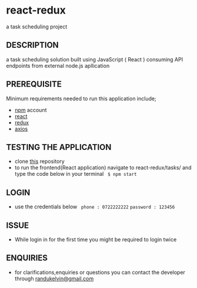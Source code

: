 # react-redux
a task scheduling  project 

## DESCRIPTION
a task scheduling solution   built using JavaScript ( React ) consuming API endpoints from external node.js apllication  

## PREREQUISITE
Minimum requirements needed to run this application include;
- [npm](https://www.npmjs.com/get-npm) account
- [react](https://reactjs.org/)
- [redux](https://react-redux.js.org/introduction/quick-start/)
- [axios](https://www.npmjs.com/package/axios) 

## TESTING THE APPLICATION 
- clone [this](https://github.com/kelvinrandu/react-redux.git) repository
- to run the frontend(React application) navigate to react-redux/tasks/ and type the code below in your terminal
``` $ npm start```

## LOGIN 
- use the credentials below
``` phone : 0722222222```
``` password : 123456 ```

## ISSUE
- While login in for the first time you might be required to login twice 


## ENQUIRIES
- for clarifications,enquiries or questions you can contact the developer through randukelvin@gmail.com